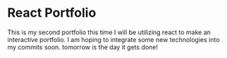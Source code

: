 # React Portfolio

This is my second portfolio this time I will be utilizing react to make an interactive portfolio. I am hoping to integrate some new technologies into my commits soon. tomorrow is the day it gets done!


